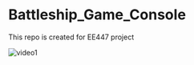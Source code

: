 # Battleship_Game_Console
This repo is created for EE447 project

![video1](https://www.youtube.com/watch?v=1B-QPNa-aZI)
